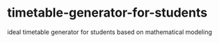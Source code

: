 # timetable-generator-for-students
ideal timetable generator for students based on mathematical modeling

